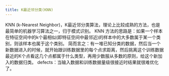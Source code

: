 ```yaml
---
title: K最近邻分类(KNN)
---
```


KNN (k-Nearest Neighbor)，K最近邻分类算法，理论上比较成熟的方法，也是最简单的机器学习算法之一，归于模式识别。 KNN 方法的思路是：如果一个样本在特征空间中的k个最相似(即特征空间中最邻近)的样本中的大多数属于某一个类别，则该样本也属于这个类别。 简而言之：有一堆已知分类的数据，然后当一个新数据进入的时候，就开始跟训练数据里的每个点求距离，然后挑离这个训练数据最近的K个点看这几个点都属于什么类型，再用少数服从多数的原则，给这个新加入的数据归类。 defects：当输入数据和训练数据量级很接近时结果就很难优化了。
